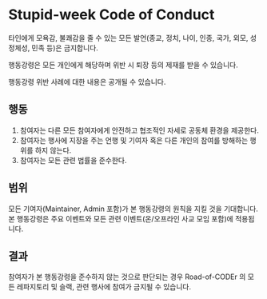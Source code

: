 # Stupid-week Code of Conduct

타인에게 모욕감, 불쾌감을 줄 수 있는 모든 발언(종교, 정치, 나이, 인종, 국가, 외모, 성 정체성, 민족 등)은 금지합니다.

행동강령은 모든 개인에게 해당하며 위반 시 퇴장 등의 제재를 받을 수 있습니다.

행동강령 위반 사례에 대한 내용은 공개될 수 있습니다.

## 행동

1. 참여자는 다른 모든 참여자에게 안전하고 협조적인 자세로 공동체 환경을 제공한다.
2. 참여자는 행사에 지장을 주는 언행 및 기여자 혹은 다른 개인의 참여를 방해하는 행위를 하지 않는다.
3. 참여자는 모든 관련 법률을 준수한다.

## 범위

모든 기여자(Maintainer, Admin 포함)가 본 행동강령의 원칙을 지킬 것을 기대합니다. 본 행동강령은 주요 이벤트와 모든 관련 이벤트(온/오프라인 사교 모임 포함)에 적용됩니다.

## 결과

참여자가 본 행동강령을 준수하지 않는 것으로 판단되는 경우 Road-of-CODEr 의 모든 레파지토리 및 슬랙, 관련 행사에 참여가 금지될 수 있습니다.

